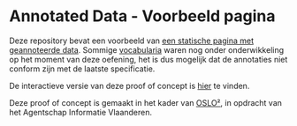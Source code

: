 # Annotated Data - Voorbeeld pagina

Deze repository bevat een voorbeeld van [een statische pagina met geannoteerde data](https://informatievlaanderen.github.io/OSLO-Annotated-Data-POC/example/). Sommige [vocabularia](http://informatievlaanderen.github.io/OSLO/vocabularia/) waren nog onder onderwikkeling op het moment van deze oefening, het is dus mogelijk dat de annotaties niet conform zijn met de laatste specificatie.

De interactieve versie van deze proof of concept is [hier](https://github.com/Informatievlaanderen/OSLO-Annotated-Data-POC) te vinden.

Deze proof of concept is gemaakt in het kader van [OSLO²](http://informatievlaanderen.github.io/OSLO/), in opdracht van het Agentschap Informatie Vlaanderen.
